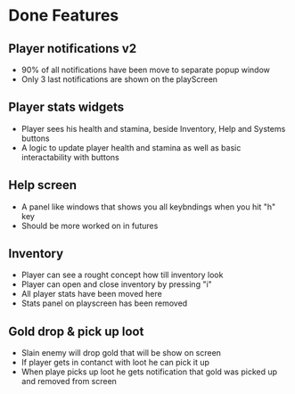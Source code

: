 # Done Features

## Player notifications v2

- 90% of all notifications have been move to separate popup window
- Only 3 last notifications are shown on the playScreen

## Player stats widgets

- Player sees his health and stamina, beside Inventory, Help and Systems buttons
- A logic to update player health and stamina as well as basic interactability with buttons

## Help screen

- A panel like windows that shows you all keybndings when you hit "h" key
- Should be more worked on in futures

## Inventory

- Player can see a rought concept how till inventory look
- Player can open and close inventory by pressing "i"
- All player stats have been moved here
- Stats panel on playscreen has been removed

## Gold drop & pick up loot

- Slain enemy will drop gold that will be show on screen
- If player gets in contanct with loot he can pick it up
- When playe picks up loot he gets notification that gold was picked up and removed from screen
